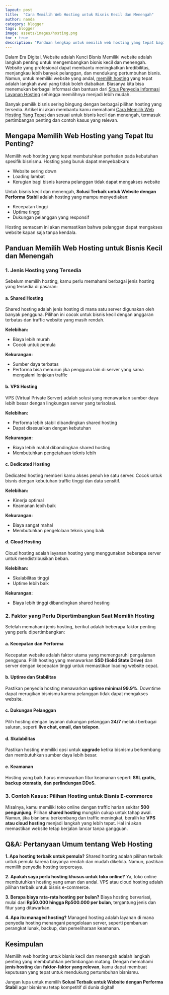 ```yaml
---
layout: post
title:  "Cara Memilih Web Hosting untuk Bisnis Kecil dan Menengah"
author: nanda
category: blogger
tags: blogger
image: assets/images/hosting.png
toc : true
description: "Panduan lengkap untuk memilih web hosting yang tepat bagi bisnis kecil dan menengah. Pelajari berbagai jenis hosting, faktor yang perlu dipertimbangkan, serta contoh kasus yang relevan"
---
```



Dalam Era Digital, Website adalah Kunci Bisnis Memiliki website adalah langkah penting untuk mengembangkan bisnis kecil dan menengah. Website yang profesional dapat membantu meningkatkan kredibilitas, menjangkau lebih banyak pelanggan, dan mendukung pertumbuhan bisnis. Namun, untuk memiliki website yang andal, [memilih hosting](https://pediaku.id/memilih-hosting-untuk-bisnis/) yang tepat adalah langkah awal yang tidak boleh diabaikan. Biasanya kita bisa menemukan berbagai informasi dan bantuan dari [Situs Penyedia Informasi Layanan Hosting](https://www.tophostrankings.com/) sehingga memilihnya menjadi lebih mudah.

Banyak pemilik bisnis sering bingung dengan berbagai pilihan hosting yang tersedia. Artikel ini akan membantu kamu memahami [Cara Memilih Web Hosting Yang Tepat](https://www.tophostrankings.com/cara-memilih-web-hosting-yang-tepat-untuk-website-anda/) dan sesuai untuk bisnis kecil dan menengah, termasuk pertimbangan penting dan contoh kasus yang relevan.

## Mengapa Memilih Web Hosting yang Tepat Itu Penting?

Memilih web hosting yang tepat membutuhkan perhatian pada kebutuhan spesifik bisnismu. Hosting yang buruk dapat menyebabkan:

- Website sering down
- Loading lambat
- Kerugian bagi bisnis karena pelanggan tidak dapat mengakses website

Untuk bisnis kecil dan menengah, **Solusi Terbaik untuk Website dengan Performa Stabil** adalah hosting yang mampu menyediakan:

- Kecepatan tinggi
- Uptime tinggi
- Dukungan pelanggan yang responsif

Hosting semacam ini akan memastikan bahwa pelanggan dapat mengakses website kapan saja tanpa kendala.

## Panduan Memilih Web Hosting untuk Bisnis Kecil dan Menengah

### 1. Jenis Hosting yang Tersedia

Sebelum memilih hosting, kamu perlu memahami berbagai jenis hosting yang tersedia di pasaran:

#### a. Shared Hosting
Shared hosting adalah jenis hosting di mana satu server digunakan oleh banyak pengguna. Pilihan ini cocok untuk bisnis kecil dengan anggaran terbatas dan traffic website yang masih rendah.

**Kelebihan:**
- Biaya lebih murah
- Cocok untuk pemula

**Kekurangan:**
- Sumber daya terbatas
- Performa bisa menurun jika pengguna lain di server yang sama mengalami lonjakan traffic

#### b. VPS Hosting
VPS (Virtual Private Server) adalah solusi yang menawarkan sumber daya lebih besar dengan lingkungan server yang terisolasi.

**Kelebihan:**
- Performa lebih stabil dibandingkan shared hosting
- Dapat disesuaikan dengan kebutuhan

**Kekurangan:**
- Biaya lebih mahal dibandingkan shared hosting
- Membutuhkan pengetahuan teknis lebih

#### c. Dedicated Hosting
Dedicated hosting memberi kamu akses penuh ke satu server. Cocok untuk bisnis dengan kebutuhan traffic tinggi dan data sensitif.

**Kelebihan:**
- Kinerja optimal
- Keamanan lebih baik

**Kekurangan:**
- Biaya sangat mahal
- Membutuhkan pengelolaan teknis yang baik

#### d. Cloud Hosting
Cloud hosting adalah layanan hosting yang menggunakan beberapa server untuk mendistribusikan beban.

**Kelebihan:**
- Skalabilitas tinggi
- Uptime lebih baik

**Kekurangan:**
- Biaya lebih tinggi dibandingkan shared hosting

### 2. Faktor yang Perlu Dipertimbangkan Saat Memilih Hosting

Setelah memahami jenis hosting, berikut adalah beberapa faktor penting yang perlu dipertimbangkan:

#### a. Kecepatan dan Performa
Kecepatan website adalah faktor utama yang memengaruhi pengalaman pengguna. Pilih hosting yang menawarkan **SSD (Solid State Drive)** dan server dengan kecepatan tinggi untuk memastikan loading website cepat.

#### b. Uptime dan Stabilitas
Pastikan penyedia hosting menawarkan **uptime minimal 99.9%**. Downtime dapat merugikan bisnismu karena pelanggan tidak dapat mengakses website.

#### c. Dukungan Pelanggan
Pilih hosting dengan layanan dukungan pelanggan **24/7** melalui berbagai saluran, seperti **live chat, email, dan telepon**.

#### d. Skalabilitas
Pastikan hosting memiliki opsi untuk **upgrade** ketika bisnismu berkembang dan membutuhkan sumber daya lebih besar.

#### e. Keamanan
Hosting yang baik harus menawarkan fitur keamanan seperti **SSL gratis, backup otomatis, dan perlindungan DDoS**.

### 3. Contoh Kasus: Pilihan Hosting untuk Bisnis E-commerce

Misalnya, kamu memiliki toko online dengan traffic harian sekitar **500 pengunjung**. Pilihan **shared hosting** mungkin cukup untuk tahap awal. Namun, jika bisnismu berkembang dan traffic meningkat, beralih ke **VPS atau cloud hosting** menjadi langkah yang lebih tepat. Hal ini akan memastikan website tetap berjalan lancar tanpa gangguan.

## Q&A: Pertanyaan Umum tentang Web Hosting

**1. Apa hosting terbaik untuk pemula?**
Shared hosting adalah pilihan terbaik untuk pemula karena biayanya rendah dan mudah dikelola. Namun, pastikan memilih penyedia hosting terpercaya.

**2. Apakah saya perlu hosting khusus untuk toko online?**
Ya, toko online membutuhkan hosting yang aman dan andal. VPS atau cloud hosting adalah pilihan terbaik untuk bisnis e-commerce.

**3. Berapa biaya rata-rata hosting per bulan?**
Biaya hosting bervariasi, mulai dari **Rp50.000 hingga Rp500.000 per bulan**, tergantung jenis dan fitur yang ditawarkan.

**4. Apa itu managed hosting?**
Managed hosting adalah layanan di mana penyedia hosting menangani pengelolaan server, seperti pembaruan perangkat lunak, backup, dan pemeliharaan keamanan.

## Kesimpulan

Memilih web hosting untuk bisnis kecil dan menengah adalah langkah penting yang membutuhkan pertimbangan matang. Dengan memahami **jenis hosting** dan **faktor-faktor yang relevan**, kamu dapat membuat keputusan yang tepat untuk mendukung pertumbuhan bisnismu.

Jangan lupa untuk memilih **Solusi Terbaik untuk Website dengan Performa Stabil** agar bisnismu tetap kompetitif di dunia digital!
